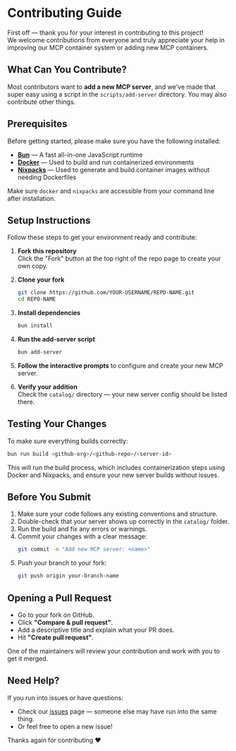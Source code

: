 # Contributing Guide

First off — thank you for your interest in contributing to this project!  
We welcome contributions from everyone and truly appreciate your help in improving our MCP container system or adding new MCP containers.

## What Can You Contribute?

Most contributors want to **add a new MCP server**, and we've made that super easy using a script in the `scripts/add-server` directory.
You may also contribute other things.

## Prerequisites

Before getting started, please make sure you have the following installed:

- [**Bun**](https://bun.sh/) — A fast all-in-one JavaScript runtime
- [**Docker**](https://www.docker.com/) — Used to build and run containerized environments
- [**Nixpacks**](https://nixpacks.com/docs/install) — Used to generate and build container images without needing Dockerfiles

Make sure `docker` and `nixpacks` are accessible from your command line after installation.

## Setup Instructions

Follow these steps to get your environment ready and contribute:

1. **Fork this repository**  
   Click the "Fork" button at the top right of the repo page to create your own copy.

2. **Clone your fork**
   ```bash
   git clone https://github.com/YOUR-USERNAME/REPO-NAME.git
   cd REPO-NAME
   ```

3. **Install dependencies**
   ```bash
   bun install
   ```

4. **Run the add-server script**
   ```bash
   bun add-server
   ```

5. **Follow the interactive prompts** to configure and create your new MCP server.

6. **Verify your addition**  
   Check the `catalog/` directory — your new server config should be listed there.


## Testing Your Changes

To make sure everything builds correctly:

```bash
bun run build <github-org>/<github-repo>/<server-id>
```

This will run the build process, which includes containerization steps using Docker and Nixpacks, and ensure your new server builds without issues.

## Before You Submit

1. Make sure your code follows any existing conventions and structure.
2. Double-check that your server shows up correctly in the `catalog/` folder.
3. Run the build and fix any errors or warnings.
4. Commit your changes with a clear message:
   ```bash
   git commit -m "Add new MCP server: <name>"
   ```
5. Push your branch to your fork:
   ```bash
   git push origin your-branch-name
   ```

## Opening a Pull Request

- Go to your fork on GitHub.
- Click **"Compare & pull request"**.
- Add a descriptive title and explain what your PR does.
- Hit **"Create pull request"**.

One of the maintainers will review your contribution and work with you to get it merged.

## Need Help?

If you run into issues or have questions:
- Check our [issues](https://github.com/metorial/mcp-containers/issues) page — someone else may have run into the same thing.
- Or feel free to open a new issue!

Thanks again for contributing ❤️
